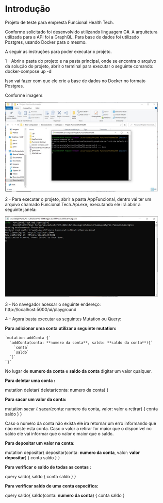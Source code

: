 <h1>Introdução</h1>

Projeto de teste para empresta Funcional Health Tech.

Conforme solicitado foi desenvolvido utilizando linguagem C#.
A arquitetura utilizada para a API foi a GraphQL.
Para base de dados foi utilizado Postgres, usando Docker para o mesmo.

A seguir as instruções para poder executar o projeto.

1 - Abrir a pasta do projeto e na pasta principal, onde se encontra o arquivo da solução do projeto, abrir o terminal para executar o seguinte comando: docker-compose up -d

Isso vai fazer com que ele crie a base de dados no Docker no formato Postgres.

Conforme imagem:

<img src="Images\passo-1.jpg" />

2 - Para executar o projeto, abrir a pasta AppFuncional, dentro vai ter um arquivo chamado Funcional.Tech.Api.exe, executando ele irá abrir a seguinte janela:

<img src="Images\passo-2.jpg" />

3 - No navegador acessar o seguinte endereço: http://localhost:5000/ui/playground

4 - Agora basta executar as seguintes Mutation ou Query:

**Para adicionar uma conta utilizar a seguinte mutation:**

```
`mutation addConta {`
  `addConta(conta: **numero da conta**, saldo: **saldo da conta**){`
    `conta`
    `saldo`
  `}`
`}`
```

No lugar de **numero da conta** e **saldo da conta** digitar um valor qualquer.

**Para deletar uma conta :**

mutation deletar{
  deletar(conta: numero da conta)
}

**Para sacar um valor da conta:**

mutation sacar {
  sacar(conta: numero da conta, valor: valor a retirar)
  {
    conta
    saldo
  }
}

Caso o numero da conta não exista ele ira retornar um erro informando que não existe esta conta.
Caso o valor a retirar for maior que o disponível no saldo ele vai informar que o valor e maior que o saldo.

**Para depositar um valor na conta:**

mutation depositar{
  depositar(conta: **numero da conta**, valor: **valor depositar**)
  {
    conta
    saldo
  }
}

**Para verificar o saldo de todas as contas :**

 query saldo{
  saldo
  {
    conta
    saldo
  }
}

**Para verificar saldo de uma conta especifica:**

 query saldo{
  saldo(conta: **numero da conta**)
  {
    conta
    saldo
  }

